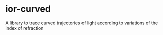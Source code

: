# ior-curved
 A library to trace curved trajectories of light according to variations of the index of refraction
